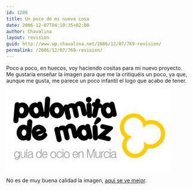 ```yaml
---
id: 1206
title: Un poco de mi nueva cosa
date: 2006-12-07T04:10:35+02:00
author: Chavalina
layout: revision
guid: http://www.wp.chavalina.net/2006/12/07/769-revision/
permalink: /2006/12/07/769-revision/
---
```

Poco a poco, en huecos, voy haciendo cositas para mi nuevo proyecto.  
Me gustaría enseñar la imagen para que me la critiquéis un poco, ya que, aunque me gusta, me parece un poco infantil el logo que acabo de tener.

<p class="imgcentro">
  <img src="/imagenes/fotos/palomita.gif" alt="Palomita de Maíz" />
</p>

No es de muy buena calidad la imagen, <a href="http://www.palomitademaiz.es/" target="_blank">aquí se ve mejor</a>.